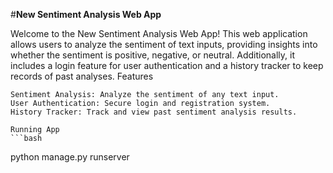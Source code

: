 #**New Sentiment Analysis Web App**

Welcome to the New Sentiment Analysis Web App! This web application allows users to analyze the sentiment of text inputs, providing insights into whether the sentiment is positive, negative, or neutral. Additionally, it includes a login feature for user authentication and a history tracker to keep records of past analyses.
Features

    Sentiment Analysis: Analyze the sentiment of any text input.
    User Authentication: Secure login and registration system.
    History Tracker: Track and view past sentiment analysis results.

    Running App
    ```bash
python manage.py runserver
